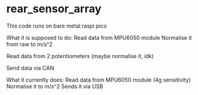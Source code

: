 # rear_sensor_array

This code runs on bare metal raspi pico 

What it is supposed to do:
Read data from MPU6050 module
Normalise it from raw to m/s^2

Read data from 2 potentiometers
(maybe normalise it, idk)

Send data via CAN

What it currently does:
Read data from MPU6050 module (4g sensitivity)
Normalise it to m/s^2
Sends it via USB
